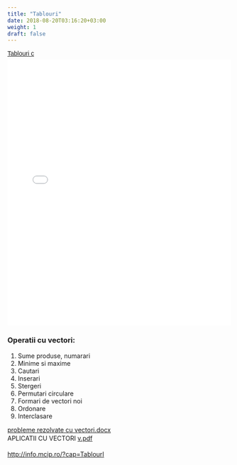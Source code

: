 ```yaml
---
title: "Tablouri"
date: 2018-08-20T03:16:20+03:00
weight: 1
draft: false
---
```


<html>
  <body>
    <div class="wiki" id="content_view" style="display: block;">
<p style="margin: 12px auto 6px auto; font-family: Helvetica,Arial,Sans-serif; font-style: normal; font-variant: normal; font-weight: normal; font-size: 14px; line-height: normal; font-size-adjust: none; font-stretch: normal; -x-system-font: none; display: block;"><a title="View Tablouri c on Scribd" href="http://www.scribd.com/doc/211505542/Tablouri-c" style="text-decoration: underline;" rel="nofollow">Tablouri c</a></p>
<iframe class="scribd_iframe_embed" src="//www.scribd.com/embeds/211505542/content?start_page=1&amp;view_mode=scroll&amp;show_recommendations=true" data-auto-height="false" data-aspect-ratio="undefined" scrolling="no" id="doc_27571" width="100%" height="600" frameborder="0" name="doc_27571"></iframe><br />
<h3 id="toc0"><a name="x--Operatii cu vectori:"></a><strong>Operatii cu vectori:</strong></h3>
 <ol><li>Sume produse, numarari</li><li>Minime si maxime</li><li>Cautari</li><li>Inserari</li><li>Stergeri</li><li>Permutari circulare</li><li>Formari de vectori noi</li><li>Ordonare</li><li>Interclasare</li></ol><a href="/files/probleme%20rezolvate%20cu%20vectori.docx">probleme rezolvate cu vectori.docx</a><br />
<span style="line-height: 1.5;">APLICATII CU VECTORI </span><a href="/files/v.pdf">v.pdf</a><br />
<br />
<a class="wiki_link_ext" href="http://info.mcip.ro/?cap=TablourI" rel="nofollow">http://info.mcip.ro/?cap=TablourI</a>
    </div>
  </body>
</html>
